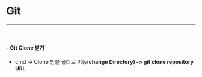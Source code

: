 # Git
<hr>
<br>

#### - Git Clone 받기
- cmd -> Clone 받을 폴더로 이동(<b>change Directory<b>) -> <b>git clone repository URL<b>
